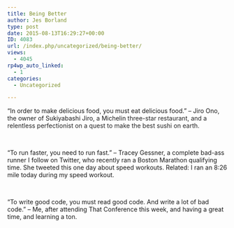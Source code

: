 ```yaml
---
title: Being Better
author: Jes Borland
type: post
date: 2015-08-13T16:29:27+00:00
ID: 4083
url: /index.php/uncategorized/being-better/
views:
  - 4045
rp4wp_auto_linked:
  - 1
categories:
  - Uncategorized

---
```

“In order to make delicious food, you must eat delicious food.” &#8211; Jiro Ono, the owner of Sukiyabashi Jiro<span style="color: #252525">, a </span>Michelin<span style="color: #252525"> three-star restaurant, and a relentless perfectionist on a quest to make the best sushi on earth. </span>

&nbsp;

“To run faster, you need to run fast.” &#8211; Tracey Gessner, a complete bad-ass runner I follow on Twitter, who recently ran a Boston Marathon qualifying time. She tweeted this one day about speed workouts. Related: I ran an 8:26 mile today during my speed workout.

&nbsp;

“To write good code, you must read good code. And write a lot of bad code.” &#8211; Me, after attending That Conference this week, and having a great time, and learning a ton.